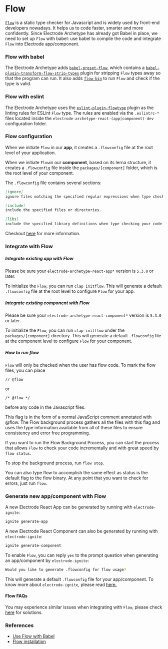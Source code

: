 # Flow

[`Flow`](https://flow.org/en/) is a static type checker for Javascript and is widely used by front-end developers nowadays. It helps us to code faster, smarter and more confidently. Since Electrode Archetype has already got Babel in place, we need to set up `Flow` with babel: use babel to compile the code and integrate `Flow` into Electrode app/component.

### Flow with babel

The Electrode Archetype adds [`babel-preset-flow`](https://babeljs.io/docs/en/babel-preset-flow/), which contains a [`babel-plugin-transform-flow-strip-types`](https://babeljs.io/docs/en/babel-plugin-transform-flow-strip-types/) plugin for stripping `Flow` types away so that the program can run. It also adds [`flow-bin`](https://github.com/flowtype/flow-bin) to run `Flow` and check if the type is valid.

### Flow with eslint

The Electrode Archetype uses the [`eslint-plugin-flowtype`](https://github.com/gajus/eslint-plugin-flowtype) plugin as the linting rules for ESLint `Flow` type. The rules are enabled via the `.eslintrc-*` files located inside the `electrode-archetype-react-(app|component)-dev` configuration folder.

### Flow configuration

When we initiate `Flow` in our **app**, it creates a `.flowconfig` file at the root level of your application.

When we initiate `Flow`in our **component**, based on its lerna structure, it creates a `.flowconfig` file inside the `packages/[component]` folder, which is the root level of your component.

The `.flowconfig` file contains several sections:

```markdown
[ignore]
ignore files matching the specified regular expressions when type checking your code.

[include]
include the specified files or directories.

[libs]
include the specified library definitions when type checking your code.
```

Checkout [here](https://flow.org/en/docs/config/) for more information.

### Integrate with Flow

##### Integrate existing app with Flow

Please be sure your `electrode-archetype-react-app*` version is `5.3.0` or later.

To initialize the `Flow`, you can run `clap initflow`. This will generate a default `.flowconfig` file at the root level to configure `Flow` for your app.

##### Integrate existing component with Flow

Please be sure your `electrode-archetype-react-component*` version is `5.3.0` or later.

To initialize the `Flow`, you can run `clap initflow` under the `packages/[component]` directory. This will generate a default `.flowconfig` file at the component level to configure `Flow` for your component.

##### How to run flow

`Flow` will only be checked when the user has flow code. To mark the flow files, you can place

```
// @flow
```

or

```
/* @flow */
```

before any code in the Javascript files.

This flag is in the form of a normal JavaScript comment annotated with @flow. The Flow background process gathers all the files with this flag and uses the type information available from all of these files to ensure consistency and error free programming.

If you want to run the Flow Background Process, you can start the process that allows `Flow` to check your code incrementally and with great speed by `flow status`.

To stop the background process, run `flow stop`.

You can also type flow to accomplish the same effect as status is the default flag to the flow binary. At any point that you want to check for errors, just run `flow`.

### Generate new app/component with Flow

A new Electrode React App can be generated by running with `electrode-ignite`:

```bash
ignite generate-app
```

A new Electrode React Component can also be generated by running with `electrode-ignite`:

```bash
ignite generate-component
```

To enable `Flow`, you can reply `yes` to the prompt question when generating an app/component by `electrode-ignite`:

```bash
Would you like to generate .flowconfig for flow usage?
```

This will generate a default `.flowconfig` file for your app/component. To know more about `electrode-ignite`, please read [here.](/chapter1/quick-start/start-with-ignite.md)

#### Flow FAQs

You may experience similar issues when integrating with `Flow`, please check [here](/chapter1/intermediate/flow-faq.md) for solutions.

### References

- [Use Flow with Babel](https://medium.freecodecamp.org/using-flow-with-babel-c04fdca8d14d)
- [Flow installation](https://flow.org/en/docs/install/)
